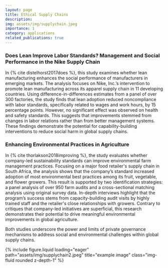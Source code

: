 ```yaml
---
layout: page
title: Ethical Supply Chains
description: 
img: assets/img/supplychain.jpeg
importance: 1
category: applications
related_publications: true
---
```


### Does Lean Improve Labor Standards? Management and Social Performance in the Nike Supply Chain

In {% cite distelhorst2017does %}, this study examines whether lean manufacturing enhances the social performance of manufacturers in emerging markets. The analysis focuses on Nike, Inc.’s intervention to promote lean manufacturing across its apparel supply chain in 11 developing countries. Using difference-in-differences estimates from a panel of over 300 factories, the study finds that lean adoption reduced noncompliance with labor standards, specifically related to wages and work hours, by 15 percentage points. However, no significant effect was observed on health and safety standards. This suggests that improvements stemmed from changes in labor relations rather than from better management systems. These findings demonstrate the potential for capability-building interventions to reduce social harm in global supply chains.

### Enhancing Environmental Practices in Agriculture

In {% cite thorlakson2018improving %}, the study evaluates whether company-led sustainability standards can improve environmental farm management practices. Focusing on a major food retailer's supply chain in South Africa, the analysis shows that the company’s standard increased adoption of most environmental best practices among its fruit, vegetable, and flower growers. This result is supported by two identification strategies: a panel analysis of over 950 farm audits and a cross-sectional matching analysis using original survey data. In-depth interviews highlight that the program’s success stems from capacity-building audit visits by highly trained staff and the retailer's close relationships with growers. Contrary to critiques that company-led initiatives are superficial, this research demonstrates their potential to drive meaningful environmental improvements in global agriculture.

Both studies underscore the power and limits of private governance mechanisms to address social and environmental challenges within global supply chains.

<div class="row">
    <div class="col-sm mt-3 mt-md-0">
        {% include figure.liquid loading="eager" path="assets/img/supplychain2.jpeg" title="example image" class="img-fluid rounded z-depth-1" %}
    </div>
</div>
<div class="caption">
</div>

